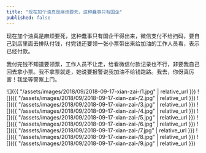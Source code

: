 ```yaml
---
title: "现在加个油真是麻烦要死，这种蠢事只有国企"
published: false
---
```

现在加个油真是麻烦要死，这种蠢事只有国企干得出来，微信支付不给扫码，要自己到店里面去排队付钱，付完钱还要领一张小票带出来给加油的工作人员看，表示已经付款。

我付完钱不知道要领票，工作人员不让走，给看微信付款记录也不行，非要我自己回去拿小票。我不拿票就走，她说要报警说我加油不给钱跑路。我去，你伢真厉害！我坐等警察上门。



![]({{ "/assets/images/2018/09/2018-09-17-xian-zai-/1.jpg" | relative_url }})
![]({{ "/assets/images/2018/09/2018-09-17-xian-zai-/2.jpg" | relative_url }})
![]({{ "/assets/images/2018/09/2018-09-17-xian-zai-/3.jpg" | relative_url }})
![]({{ "/assets/images/2018/09/2018-09-17-xian-zai-/4.jpg" | relative_url }})
![]({{ "/assets/images/2018/09/2018-09-17-xian-zai-/5.jpg" | relative_url }})
![]({{ "/assets/images/2018/09/2018-09-17-xian-zai-/6.jpg" | relative_url }})
![]({{ "/assets/images/2018/09/2018-09-17-xian-zai-/7.jpg" | relative_url }})
![]({{ "/assets/images/2018/09/2018-09-17-xian-zai-/8.jpg" | relative_url }})
![]({{ "/assets/images/2018/09/2018-09-17-xian-zai-/9.jpg" | relative_url }})
